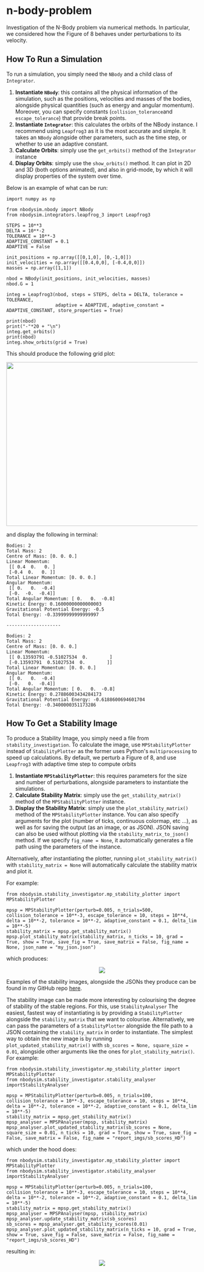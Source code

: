 # n-body-problem
Investigation of the N-Body problem via numerical methods. In particular, we considered how the Figure of 8 behaves under perturbations to its velocity.

## How To Run a Simulation

To run a simulation, you simply need the ```NBody``` and a child class of ```Integrator```.

1) **Instantiate ```NBody```**: this contains all the physical information of the simulation, such as the positions, velocities and masses of the bodies, alongside physical quantities (such as energy and angular momentum). Moreover, you can specify constants (```collision_tolerance```and ```escape_tolerance```) that provide break points.
2) **Instantiate ```Integrator```**: this calculates the orbits of the NBody instance. I recommend using ```Leapfrog3``` as it is the most accurate and simple. It takes an ```NBody``` alongside other parameters, such as the time step, or whether to use an adaptive constant.
3) **Calculate Orbits**: simply use the ```get_orbits()``` method of the ```Integrator``` instance
4) **Display Orbits**: simply use the ```show_orbits()``` method. It can plot in 2D and 3D (both options animated), and also in grid-mode, by which it will display properties of the system over time.

Below is an example of what can be run:

```
import numpy as np

from nbodysim.nbody import NBody
from nbodysim.integrators.leapfrog_3 import Leapfrog3

STEPS = 10**3
DELTA = 10**-2
TOLERANCE = 10**-3
ADAPTIVE_CONSTANT = 0.1
ADAPTIVE = False

init_positions = np.array([[0,1,0], [0,-1,0]])
init_velocities = np.array([[0.4,0,0], [-0.4,0,0]])
masses = np.array([1,1])

nbod = NBody(init_positions, init_velocities, masses)
nbod.G = 1

integ = Leapfrog3(nbod, steps = STEPS, delta = DELTA, tolerance = TOLERANCE, 
                  adaptive = ADAPTIVE, adaptive_constant = ADAPTIVE_CONSTANT, store_properties = True)

print(nbod)
print("-"*20 + "\n")
integ.get_orbits()
print(nbod)
integ.show_orbits(grid = True)
```

This should produce the following grid plot:

<p align = "center"><img src="https://github.com/alv31415/n-body-problem/raw/main/img_resources/test_code_result.png" width = 720 height = 432></p>

and display the following in terminal: 

```
Bodies: 2
Total Mass: 2
Centre of Mass: [0. 0. 0.]
Linear Momentum:
 [[ 0.4  0.   0. ]
 [-0.4  0.   0. ]]
Total Linear Momentum: [0. 0. 0.]
Angular Momentum:
 [[ 0.   0.  -0.4]
 [-0.  -0.  -0.4]]
Total Angular Momentum: [ 0.   0.  -0.8]
Kinetic Energy: 0.16000000000000003
Gravitational Potential Energy: -0.5
Total Energy: -0.33999999999999997

--------------------

Bodies: 2
Total Mass: 2
Centre of Mass: [0. 0. 0.]
Linear Momentum:
 [[ 0.13593791 -0.51027534  0.        ]
 [-0.13593791  0.51027534  0.        ]]
Total Linear Momentum: [0. 0. 0.]
Angular Momentum:
 [[ 0.   0.  -0.4]
 [-0.   0.  -0.4]]
Total Angular Momentum: [ 0.   0.  -0.8]
Kinetic Energy: 0.27886003434284173
Gravitational Potential Energy: -0.6188600694601704
Total Energy: -0.3400000351173286
```

## How To Get a Stability Image

To produce a Stability Image, you simply need a file from ```stability_investigation```. To calculate the image, use ```MPStabilityPlotter``` instead of ```StabilityPlotter``` as the former uses Python's ```multiprocessing``` to speed up calculations. By default, we perturb a Figure of 8, and use ```Leapfrog3``` with adaptive time step to compute orbits

1) **Instantiate ```MPStabilityPlotter```**: this requires parameters for the size and number of perturbations, alongside parameters to instantiate the simulations.
2) **Calculate Stability Matrix**: simply use the ```get_stability_matrix()``` method of the ```MPStabilityPlotter``` instance.
3) **Display the Stability Matrix**: simply use the ```plot_stability_matrix()``` method of the ```MPStabilityPlotter``` instance. You can also specify arguments for the plot (number of ticks, continuous colormap, etc ...), as well as for saving the output (as an image, or as JSON). JSON saving can also be used without plotting via the ```stability_matrix_to_json()``` method. If we specify ```fig_name = None```, it automatically generates a file path using the parameters of the instance.

Alternatively, after instantiating the plotter, running ```plot_stability_matrix()``` with ```stability_matrix = None``` will automatically calculate the stability matrix and plot it.

For example:

```
from nbodysim.stability_investigator.mp_stability_plotter import MPStabilityPlotter

mpsp = MPStabilityPlotter(perturb=0.005, n_trials=500, collision_tolerance = 10**-3, escape_tolerance = 10, steps = 10**4, delta = 10**-2, tolerance = 10**-2, adaptive_constant = 0.1, delta_lim = 10**-5)
stability_matrix = mpsp.get_stability_matrix()
mpsp.plot_stability_matrix(stability_matrix, n_ticks = 10, grad = True, show = True, save_fig = True, save_matrix = False, fig_name = None, json_name = "my_json.json")
```

which produces:

<p align = "center"><img src="https://github.com/alv31415/n-body-problem/raw/main/img_resources/report_data/stability1001-perturb0_005-time100-AC0_1-DL1e-05-ET10-CT0_001-TOL0_01.png"></p>

Examples of the stability images, alongside the JSONs they produce can be found in my GitHub repo <a href = "https://github.com/alv31415/n-body-problem/tree/main/img_resources">here</a>.

The stability image can be made more interesting by colourising the degree of stability of the stable regions. For this, use ```StabilityAnalyser```  The easiest, fastest way of instantiating is by providing a ```StabilityPlotter``` alongside the ```stability_matrix``` that we want to colourise. Alternatively, we can pass the parameters of a ```StabilityPlotter``` alongside the file path to a JSON containing the ```stability_matrix``` in order to instantiate. The simplest way to obtain the new image is by running ```plot_updated_stability_matrix()``` with ```sb_scores = None, square_size = 0.01```, alongside other arguments like the ones for ```plot_stability_matrix()```. For example:

```
from nbodysim.stability_investigator.mp_stability_plotter import MPStabilityPlotter
from nbodysim.stability_investigator.stability_analyser importStabilityAnalyser

mpsp = MPStabilityPlotter(perturb=0.005, n_trials=100, collision_tolerance = 10**-3, escape_tolerance = 10, steps = 10**4, delta = 10**-2, tolerance = 10**-2, adaptive_constant = 0.1, delta_lim = 10**-5)
stability_matrix = mpsp.get_stability_matrix()
mpsp_analyser = MPSPAnalyser(mpsp, stability_matrix)
mpsp_analyser.plot_updated_stability_matrix(sb_scores = None, square_size = 0.01, n_ticks = 10, grad = True, show = True, save_fig = False, save_matrix = False, fig_name = "report_imgs/sb_scores_HD")
```

which under the hood does:

```
from nbodysim.stability_investigator.mp_stability_plotter import MPStabilityPlotter
from nbodysim.stability_investigator.stability_analyser importStabilityAnalyser

mpsp = MPStabilityPlotter(perturb=0.005, n_trials=100, collision_tolerance = 10**-3, escape_tolerance = 10, steps = 10**4, delta = 10**-2, tolerance = 10**-2, adaptive_constant = 0.1, delta_lim = 10**-5)
stability_matrix = mpsp.get_stability_matrix()
mpsp_analyser = MPSPAnalyser(mpsp, stability_matrix)
mpsp_analyser.update_stability_matrix(sb_scores)
sb_scores = mpsp_analyser.get_stability_scores(0.01)
mpsp_analyser.plot_updated_stability_matrix(n_ticks = 10, grad = True, show = True, save_fig = False, save_matrix = False, fig_name = "report_imgs/sb_scores_HD")
```

resulting in:

<p align = "center"><img src="https://github.com/alv31415/n-body-problem/raw/main/img_resources/report_data/sb_scores_HD.png"></p>


